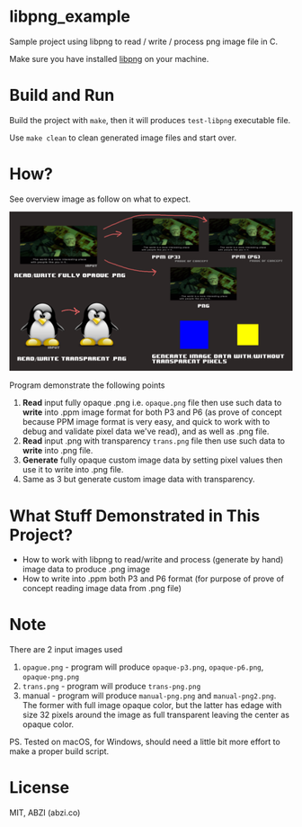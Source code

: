 # libpng_example

Sample project using libpng to read / write / process png image file in C.

Make sure you have installed [libpng](http://www.libpng.org/pub/png/libpng.html) on your machine.

# Build and Run

Build the project with `make`, then it will produces `test-libpng` executable file.

Use `make clean` to clean generated image files and start over.

# How?

See overview image as follow on what to expect.

![image reference overview](https://github.com/abzico/libpng_example/blob/master/libpng_example_layout.png)

Program demonstrate the following points

1. **Read** input fully opaque .png i.e. `opaque.png` file then use such data to **write** into .ppm image format for both P3 and P6 (as prove of concept because PPM image format is very easy, and quick to work with to debug and validate pixel data we've read), and as well as .png file.
2. **Read** input .png with transparency `trans.png` file then use such data to **write** into .png file.
3. **Generate** fully opaque custom image data by setting pixel values then use it to write into .png file.
4. Same as 3 but generate custom image data with transparency.

# What Stuff Demonstrated in This Project?

* How to work with libpng to read/write and process (generate by hand) image data to produce .png image
* How to write into .ppm both P3 and P6 format (for purpose of prove of concept reading image data from .png file)

# Note

There are 2 input images used

1. `opague.png` - program will produce `opaque-p3.png`, `opaque-p6.png`, `opaque-png.png`
2. `trans.png` - program will produce `trans-png.png`
3. manual - program will produce `manual-png.png` and `manual-png2.png`. The former with full image opaque color, but the latter has edage with size 32 pixels around the image as full transparent leaving the center as opaque color.

PS. Tested on macOS, for Windows, should need a little bit more effort to make a proper build script.

# License
MIT, ABZI (abzi.co)
